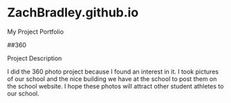 # ZachBradley.github.io
My Project Portfolio

##360

<script src='//vizor.io/static/scripts/vizor-360-embed.js' data-vizorurl='//vizor.io/embed/zachbradley/2018 EAST 360 Camera Project'></script>

Project Description

I did the 360 photo project because I found an interest in it. I took pictures of our school and the nice building we have at the school to post them on the school website. I hope these photos will attract other student athletes to our school.
